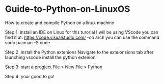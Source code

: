 # Guide-to-Python-on-LinuxOS
How to create and compile Python on a linux machine

Step 1: install an IDE on Linux
  for this turorial I will be using VScode you can find it at: https://code.visualstudio.com/
  -on arch you can use the command sudo pacman -S code

Step 2: install the Python extenions
  Navigate to the exteionsions tab after launching vscode
  install the python extenion

Step 3: start a progject
  File > New File > Python

Step 4: your good to go!
